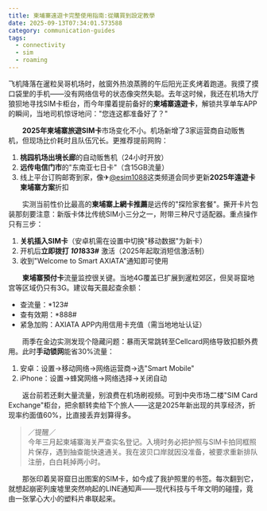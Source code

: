 ```yaml
---
title: 柬埔寨遠遊卡完整使用指南:從購買到設定教學
date: 2025-09-13T07:34:01.573588
category: communication-guides
tags:
  - connectivity
  - sim
  - roaming
---
```


飞机降落在暹粒吴哥机场时，舷窗外热浪蒸腾的午后阳光正炙烤着跑道。我摸了摸口袋里的手机——没有网络信号的状态像突然失聪。去年这时候，我还在机场大厅狼狈地寻找SIM卡柜台，而今年攥着提前备好的**柬埔寨遠遊卡**，解锁共享单车APP的瞬间，当地司机惊讶地问："您连这都准备好了？"  

　　**2025年柬埔寨旅遊SIM卡**市场变化不小。机场新增了3家运营商自动贩售机，但现场比价耗时且队伍冗长。更推荐提前网购：  
1. **桃园机场出境长廊**的自动贩售机（24小时开放）  
2. **远传电信门市**的"东南亚七日卡"（含15GB流量）  
3. 线上平台订购邮寄到家，像✈[@esim1088](https://t.me/s/esim1088)这类频道会同步更新**2025年遠遊卡柬埔寨方案**折扣  

　　实测当前性价比最高的**柬埔寨上網卡推薦**是远传的"探险家套餐"。撕开卡片包装那刻要注意：新版卡体比传统SIM小三分之一，附带三种尺寸适配器。重点操作只有三步：  
1. **关机插入SIM卡**（安卓机需在设置中切换"移动数据"为新卡）  
2. 开机后**立即拨打 *101*833#** 激活（2025年起取消短信激活制）  
3. 收到"Welcome to Smart AXIATA"通知即可使用  

　　**柬埔寨預付卡**流量监控很关键。当地4G覆盖已扩展到暹粒郊区，但吴哥窟地宫等区域仍只有3G。建议每天晨起查余额：  
- 查流量：*123#  
- 查有效期：*888#  
- 紧急加购：AXIATA APP内用信用卡充值（需当地地址认证）  

　　雨季在金边实测发现个隐藏问题：暴雨天常跳转至Cellcard网络导致扣额外费用。此时**手动锁网**能省30%流量：  
1. 安卓：设置→移动网络→网络运营商→选"Smart Mobile"  
2. iPhone：设置→蜂窝网络→网络选择→关闭自动  

　　返台前若还剩大量流量，别浪费在机场刷视频。可到中央市场二楼"SIM Card Exchange"柜台，把余额转卖给下个旅人——这是2025年新出现的共享经济，折现率约面值60%，比直接丢弃划算得多。  

> ／提醒／  
> 今年三月起柬埔寨海关严查实名登记。入境时务必把护照与SIM卡拍同框照片保存，遇到抽查能快速通关。我在波贝口岸就因没准备，被要求重新排队注册，白白耗掉两小时。  

　　那张印着吴哥窟日出图案的SIM卡，如今成了我护照里的书签。每次翻到它，就想起崩密列废墟里突然响起的LINE通知声——现代科技与千年文明的碰撞，竟由一张掌心大小的塑料片串联起来。